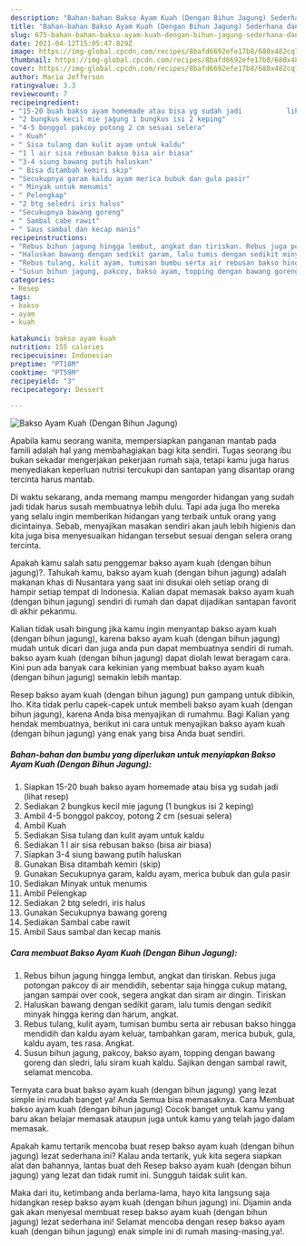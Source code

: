 ```yaml
---
description: "Bahan-bahan Bakso Ayam Kuah (Dengan Bihun Jagung) Sederhana dan Mudah Dibuat"
title: "Bahan-bahan Bakso Ayam Kuah (Dengan Bihun Jagung) Sederhana dan Mudah Dibuat"
slug: 675-bahan-bahan-bakso-ayam-kuah-dengan-bihun-jagung-sederhana-dan-mudah-dibuat
date: 2021-04-12T15:05:47.829Z
image: https://img-global.cpcdn.com/recipes/8bafd6692efe17b8/680x482cq70/bakso-ayam-kuah-dengan-bihun-jagung-foto-resep-utama.jpg
thumbnail: https://img-global.cpcdn.com/recipes/8bafd6692efe17b8/680x482cq70/bakso-ayam-kuah-dengan-bihun-jagung-foto-resep-utama.jpg
cover: https://img-global.cpcdn.com/recipes/8bafd6692efe17b8/680x482cq70/bakso-ayam-kuah-dengan-bihun-jagung-foto-resep-utama.jpg
author: Maria Jefferson
ratingvalue: 3.3
reviewcount: 7
recipeingredient:
- "15-20 buah bakso ayam homemade atau bisa yg sudah jadi           lihat resep"
- "2 bungkus kecil mie jagung 1 bungkus isi 2 keping"
- "4-5 bonggol pakcoy potong 2 cm sesuai selera"
- " Kuah"
- " Sisa tulang dan kulit ayam untuk kaldu"
- "1 l air sisa rebusan bakso bisa air biasa"
- "3-4 siung bawang putih haluskan"
- " Bisa ditambah kemiri skip"
- "Secukupnya garam kaldu ayam merica bubuk dan gula pasir"
- " Minyak untuk menumis"
- " Pelengkap"
- "2 btg seledri iris halus"
- "Secukupnya bawang goreng"
- " Sambal cabe rawit"
- " Saus sambal dan kecap manis"
recipeinstructions:
- "Rebus bihun jagung hingga lembut, angkat dan tiriskan. Rebus juga potongan pakcoy di air mendidih, sebentar saja hingga cukup matang, jangan sampai over cook, segera angkat dan siram air dingin. Tiriskan"
- "Haluskan bawang dengan sedikit garam, lalu tumis dengan sedikit minyak hingga kering dan harum, angkat."
- "Rebus tulang, kulit ayam, tumisan bumbu serta air rebusan bakso hingga mendidih dan kaldu ayam keluar, tambahkan garam, merica bubuk, gula, kaldu ayam, tes rasa. Angkat."
- "Susun bihun jagung, pakcoy, bakso ayam, topping dengan bawang goreng dan sledri, lalu siram kuah kaldu. Sajikan dengan sambal rawit, selamat mencoba."
categories:
- Resep
tags:
- bakso
- ayam
- kuah

katakunci: bakso ayam kuah 
nutrition: 155 calories
recipecuisine: Indonesian
preptime: "PT18M"
cooktime: "PT59M"
recipeyield: "3"
recipecategory: Dessert

---
```



![Bakso Ayam Kuah (Dengan Bihun Jagung)](https://img-global.cpcdn.com/recipes/8bafd6692efe17b8/680x482cq70/bakso-ayam-kuah-dengan-bihun-jagung-foto-resep-utama.jpg)

Apabila kamu seorang wanita, mempersiapkan panganan mantab pada famili adalah hal yang membahagiakan bagi kita sendiri. Tugas seorang ibu bukan sekadar mengerjakan pekerjaan rumah saja, tetapi kamu juga harus menyediakan keperluan nutrisi tercukupi dan santapan yang disantap orang tercinta harus mantab.

Di waktu  sekarang, anda memang mampu mengorder hidangan yang sudah jadi tidak harus susah membuatnya lebih dulu. Tapi ada juga lho mereka yang selalu ingin memberikan hidangan yang terbaik untuk orang yang dicintainya. Sebab, menyajikan masakan sendiri akan jauh lebih higienis dan kita juga bisa menyesuaikan hidangan tersebut sesuai dengan selera orang tercinta. 



Apakah kamu salah satu penggemar bakso ayam kuah (dengan bihun jagung)?. Tahukah kamu, bakso ayam kuah (dengan bihun jagung) adalah makanan khas di Nusantara yang saat ini disukai oleh setiap orang di hampir setiap tempat di Indonesia. Kalian dapat memasak bakso ayam kuah (dengan bihun jagung) sendiri di rumah dan dapat dijadikan santapan favorit di akhir pekanmu.

Kalian tidak usah bingung jika kamu ingin menyantap bakso ayam kuah (dengan bihun jagung), karena bakso ayam kuah (dengan bihun jagung) mudah untuk dicari dan juga anda pun dapat membuatnya sendiri di rumah. bakso ayam kuah (dengan bihun jagung) dapat diolah lewat beragam cara. Kini pun ada banyak cara kekinian yang membuat bakso ayam kuah (dengan bihun jagung) semakin lebih mantap.

Resep bakso ayam kuah (dengan bihun jagung) pun gampang untuk dibikin, lho. Kita tidak perlu capek-capek untuk membeli bakso ayam kuah (dengan bihun jagung), karena Anda bisa menyajikan di rumahmu. Bagi Kalian yang hendak membuatnya, berikut ini cara untuk menyajikan bakso ayam kuah (dengan bihun jagung) yang enak yang bisa Anda buat sendiri.

<!--inarticleads1-->

##### Bahan-bahan dan bumbu yang diperlukan untuk menyiapkan Bakso Ayam Kuah (Dengan Bihun Jagung):

1. Siapkan 15-20 buah bakso ayam homemade atau bisa yg sudah jadi           (lihat resep)
1. Sediakan 2 bungkus kecil mie jagung (1 bungkus isi 2 keping)
1. Ambil 4-5 bonggol pakcoy, potong 2 cm (sesuai selera)
1. Ambil  Kuah
1. Sediakan  Sisa tulang dan kulit ayam untuk kaldu
1. Sediakan 1 l air sisa rebusan bakso (bisa air biasa)
1. Siapkan 3-4 siung bawang putih haluskan
1. Gunakan  Bisa ditambah kemiri (skip)
1. Gunakan Secukupnya garam, kaldu ayam, merica bubuk dan gula pasir
1. Sediakan  Minyak untuk menumis
1. Ambil  Pelengkap
1. Sediakan 2 btg seledri, iris halus
1. Gunakan Secukupnya bawang goreng
1. Sediakan  Sambal cabe rawit
1. Ambil  Saus sambal dan kecap manis




<!--inarticleads2-->

##### Cara membuat Bakso Ayam Kuah (Dengan Bihun Jagung):

1. Rebus bihun jagung hingga lembut, angkat dan tiriskan. Rebus juga potongan pakcoy di air mendidih, sebentar saja hingga cukup matang, jangan sampai over cook, segera angkat dan siram air dingin. Tiriskan
1. Haluskan bawang dengan sedikit garam, lalu tumis dengan sedikit minyak hingga kering dan harum, angkat.
1. Rebus tulang, kulit ayam, tumisan bumbu serta air rebusan bakso hingga mendidih dan kaldu ayam keluar, tambahkan garam, merica bubuk, gula, kaldu ayam, tes rasa. Angkat.
1. Susun bihun jagung, pakcoy, bakso ayam, topping dengan bawang goreng dan sledri, lalu siram kuah kaldu. Sajikan dengan sambal rawit, selamat mencoba.




Ternyata cara buat bakso ayam kuah (dengan bihun jagung) yang lezat simple ini mudah banget ya! Anda Semua bisa memasaknya. Cara Membuat bakso ayam kuah (dengan bihun jagung) Cocok banget untuk kamu yang baru akan belajar memasak ataupun juga untuk kamu yang telah jago dalam memasak.

Apakah kamu tertarik mencoba buat resep bakso ayam kuah (dengan bihun jagung) lezat sederhana ini? Kalau anda tertarik, yuk kita segera siapkan alat dan bahannya, lantas buat deh Resep bakso ayam kuah (dengan bihun jagung) yang lezat dan tidak rumit ini. Sungguh taidak sulit kan. 

Maka dari itu, ketimbang anda berlama-lama, hayo kita langsung saja hidangkan resep bakso ayam kuah (dengan bihun jagung) ini. Dijamin anda gak akan menyesal membuat resep bakso ayam kuah (dengan bihun jagung) lezat sederhana ini! Selamat mencoba dengan resep bakso ayam kuah (dengan bihun jagung) enak simple ini di rumah masing-masing,ya!.

